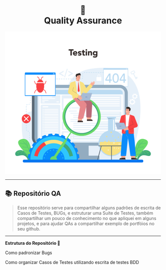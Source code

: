 
<h1 align="center">📄 </br> Quality Assurance</h1>


<img src="img/software_3.jpg"/>

---

## 📚 Repositório QA
> Esse repositório serve para compartilhar alguns padrões de escrita de Casos de Testes, BUGs, e estruturar uma Suíte de Testes, também compartilhar um pouco de conhecimento no que apliquei em alguns projetos, e para ajudar QAs a compartilhar exemplo de portfóios no seu github.

---

<strong>Estrutura do Repositório 💼</strong>
<p>Como padronizar Bugs</p>
<p>Como organizar Casos de Testes utilizando escrita de testes BDD</p>